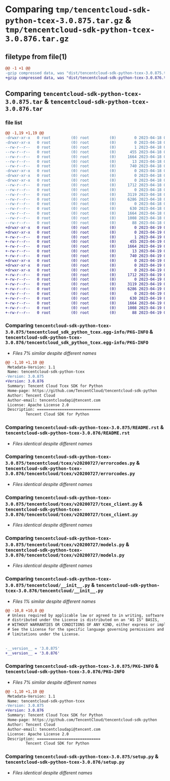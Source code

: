 # Comparing `tmp/tencentcloud-sdk-python-tcex-3.0.875.tar.gz` & `tmp/tencentcloud-sdk-python-tcex-3.0.876.tar.gz`

## filetype from file(1)

```diff
@@ -1 +1 @@
-gzip compressed data, was "dist/tencentcloud-sdk-python-tcex-3.0.875.tar", last modified: Tue Apr 18 00:57:21 2023, max compression
+gzip compressed data, was "dist/tencentcloud-sdk-python-tcex-3.0.876.tar", last modified: Wed Apr 19 00:38:38 2023, max compression
```

## Comparing `tencentcloud-sdk-python-tcex-3.0.875.tar` & `tencentcloud-sdk-python-tcex-3.0.876.tar`

### file list

```diff
@@ -1,19 +1,19 @@
-drwxr-xr-x   0 root         (0) root         (0)        0 2023-04-18 00:57:21.000000 tencentcloud-sdk-python-tcex-3.0.875/
-drwxr-xr-x   0 root         (0) root         (0)        0 2023-04-18 00:57:21.000000 tencentcloud-sdk-python-tcex-3.0.875/tencentcloud_sdk_python_tcex.egg-info/
--rw-r--r--   0 root         (0) root         (0)        1 2023-04-18 00:57:21.000000 tencentcloud-sdk-python-tcex-3.0.875/tencentcloud_sdk_python_tcex.egg-info/dependency_links.txt
--rw-r--r--   0 root         (0) root         (0)      455 2023-04-18 00:57:21.000000 tencentcloud-sdk-python-tcex-3.0.875/tencentcloud_sdk_python_tcex.egg-info/SOURCES.txt
--rw-r--r--   0 root         (0) root         (0)     1664 2023-04-18 00:57:21.000000 tencentcloud-sdk-python-tcex-3.0.875/tencentcloud_sdk_python_tcex.egg-info/PKG-INFO
--rw-r--r--   0 root         (0) root         (0)       13 2023-04-18 00:57:21.000000 tencentcloud-sdk-python-tcex-3.0.875/tencentcloud_sdk_python_tcex.egg-info/top_level.txt
--rw-r--r--   0 root         (0) root         (0)      740 2023-04-18 00:57:21.000000 tencentcloud-sdk-python-tcex-3.0.875/README.rst
-drwxr-xr-x   0 root         (0) root         (0)        0 2023-04-18 00:57:21.000000 tencentcloud-sdk-python-tcex-3.0.875/tencentcloud/
-drwxr-xr-x   0 root         (0) root         (0)        0 2023-04-18 00:57:21.000000 tencentcloud-sdk-python-tcex-3.0.875/tencentcloud/tcex/
-drwxr-xr-x   0 root         (0) root         (0)        0 2023-04-18 00:57:21.000000 tencentcloud-sdk-python-tcex-3.0.875/tencentcloud/tcex/v20200727/
--rw-r--r--   0 root         (0) root         (0)     1712 2023-04-18 00:57:21.000000 tencentcloud-sdk-python-tcex-3.0.875/tencentcloud/tcex/v20200727/errorcodes.py
--rw-r--r--   0 root         (0) root         (0)        0 2023-04-18 00:57:21.000000 tencentcloud-sdk-python-tcex-3.0.875/tencentcloud/tcex/v20200727/__init__.py
--rw-r--r--   0 root         (0) root         (0)     3119 2023-04-18 00:57:21.000000 tencentcloud-sdk-python-tcex-3.0.875/tencentcloud/tcex/v20200727/tcex_client.py
--rw-r--r--   0 root         (0) root         (0)     6286 2023-04-18 00:57:21.000000 tencentcloud-sdk-python-tcex-3.0.875/tencentcloud/tcex/v20200727/models.py
--rw-r--r--   0 root         (0) root         (0)        0 2023-04-18 00:57:21.000000 tencentcloud-sdk-python-tcex-3.0.875/tencentcloud/tcex/__init__.py
--rw-r--r--   0 root         (0) root         (0)      630 2023-04-18 00:57:21.000000 tencentcloud-sdk-python-tcex-3.0.875/tencentcloud/__init__.py
--rw-r--r--   0 root         (0) root         (0)     1664 2023-04-18 00:57:21.000000 tencentcloud-sdk-python-tcex-3.0.875/PKG-INFO
--rw-r--r--   0 root         (0) root         (0)     1008 2023-04-18 00:57:21.000000 tencentcloud-sdk-python-tcex-3.0.875/setup.py
--rw-r--r--   0 root         (0) root         (0)       88 2023-04-18 00:57:21.000000 tencentcloud-sdk-python-tcex-3.0.875/setup.cfg
+drwxr-xr-x   0 root         (0) root         (0)        0 2023-04-19 00:38:38.000000 tencentcloud-sdk-python-tcex-3.0.876/
+drwxr-xr-x   0 root         (0) root         (0)        0 2023-04-19 00:38:38.000000 tencentcloud-sdk-python-tcex-3.0.876/tencentcloud_sdk_python_tcex.egg-info/
+-rw-r--r--   0 root         (0) root         (0)        1 2023-04-19 00:38:38.000000 tencentcloud-sdk-python-tcex-3.0.876/tencentcloud_sdk_python_tcex.egg-info/dependency_links.txt
+-rw-r--r--   0 root         (0) root         (0)      455 2023-04-19 00:38:38.000000 tencentcloud-sdk-python-tcex-3.0.876/tencentcloud_sdk_python_tcex.egg-info/SOURCES.txt
+-rw-r--r--   0 root         (0) root         (0)     1664 2023-04-19 00:38:38.000000 tencentcloud-sdk-python-tcex-3.0.876/tencentcloud_sdk_python_tcex.egg-info/PKG-INFO
+-rw-r--r--   0 root         (0) root         (0)       13 2023-04-19 00:38:38.000000 tencentcloud-sdk-python-tcex-3.0.876/tencentcloud_sdk_python_tcex.egg-info/top_level.txt
+-rw-r--r--   0 root         (0) root         (0)      740 2023-04-19 00:38:38.000000 tencentcloud-sdk-python-tcex-3.0.876/README.rst
+drwxr-xr-x   0 root         (0) root         (0)        0 2023-04-19 00:38:38.000000 tencentcloud-sdk-python-tcex-3.0.876/tencentcloud/
+drwxr-xr-x   0 root         (0) root         (0)        0 2023-04-19 00:38:38.000000 tencentcloud-sdk-python-tcex-3.0.876/tencentcloud/tcex/
+drwxr-xr-x   0 root         (0) root         (0)        0 2023-04-19 00:38:38.000000 tencentcloud-sdk-python-tcex-3.0.876/tencentcloud/tcex/v20200727/
+-rw-r--r--   0 root         (0) root         (0)     1712 2023-04-19 00:38:38.000000 tencentcloud-sdk-python-tcex-3.0.876/tencentcloud/tcex/v20200727/errorcodes.py
+-rw-r--r--   0 root         (0) root         (0)        0 2023-04-19 00:38:38.000000 tencentcloud-sdk-python-tcex-3.0.876/tencentcloud/tcex/v20200727/__init__.py
+-rw-r--r--   0 root         (0) root         (0)     3119 2023-04-19 00:38:38.000000 tencentcloud-sdk-python-tcex-3.0.876/tencentcloud/tcex/v20200727/tcex_client.py
+-rw-r--r--   0 root         (0) root         (0)     6286 2023-04-19 00:38:38.000000 tencentcloud-sdk-python-tcex-3.0.876/tencentcloud/tcex/v20200727/models.py
+-rw-r--r--   0 root         (0) root         (0)        0 2023-04-19 00:38:38.000000 tencentcloud-sdk-python-tcex-3.0.876/tencentcloud/tcex/__init__.py
+-rw-r--r--   0 root         (0) root         (0)      630 2023-04-19 00:38:38.000000 tencentcloud-sdk-python-tcex-3.0.876/tencentcloud/__init__.py
+-rw-r--r--   0 root         (0) root         (0)     1664 2023-04-19 00:38:38.000000 tencentcloud-sdk-python-tcex-3.0.876/PKG-INFO
+-rw-r--r--   0 root         (0) root         (0)     1008 2023-04-19 00:38:38.000000 tencentcloud-sdk-python-tcex-3.0.876/setup.py
+-rw-r--r--   0 root         (0) root         (0)       88 2023-04-19 00:38:38.000000 tencentcloud-sdk-python-tcex-3.0.876/setup.cfg
```

### Comparing `tencentcloud-sdk-python-tcex-3.0.875/tencentcloud_sdk_python_tcex.egg-info/PKG-INFO` & `tencentcloud-sdk-python-tcex-3.0.876/tencentcloud_sdk_python_tcex.egg-info/PKG-INFO`

 * *Files 7% similar despite different names*

```diff
@@ -1,10 +1,10 @@
 Metadata-Version: 1.1
 Name: tencentcloud-sdk-python-tcex
-Version: 3.0.875
+Version: 3.0.876
 Summary: Tencent Cloud Tcex SDK for Python
 Home-page: https://github.com/TencentCloud/tencentcloud-sdk-python
 Author: Tencent Cloud
 Author-email: tencentcloudapi@tencent.com
 License: Apache License 2.0
 Description: ============================
         Tencent Cloud SDK for Python
```

### Comparing `tencentcloud-sdk-python-tcex-3.0.875/README.rst` & `tencentcloud-sdk-python-tcex-3.0.876/README.rst`

 * *Files identical despite different names*

### Comparing `tencentcloud-sdk-python-tcex-3.0.875/tencentcloud/tcex/v20200727/errorcodes.py` & `tencentcloud-sdk-python-tcex-3.0.876/tencentcloud/tcex/v20200727/errorcodes.py`

 * *Files identical despite different names*

### Comparing `tencentcloud-sdk-python-tcex-3.0.875/tencentcloud/tcex/v20200727/tcex_client.py` & `tencentcloud-sdk-python-tcex-3.0.876/tencentcloud/tcex/v20200727/tcex_client.py`

 * *Files identical despite different names*

### Comparing `tencentcloud-sdk-python-tcex-3.0.875/tencentcloud/tcex/v20200727/models.py` & `tencentcloud-sdk-python-tcex-3.0.876/tencentcloud/tcex/v20200727/models.py`

 * *Files identical despite different names*

### Comparing `tencentcloud-sdk-python-tcex-3.0.875/tencentcloud/__init__.py` & `tencentcloud-sdk-python-tcex-3.0.876/tencentcloud/__init__.py`

 * *Files 1% similar despite different names*

```diff
@@ -10,8 +10,8 @@
 # Unless required by applicable law or agreed to in writing, software
 # distributed under the License is distributed on an "AS IS" BASIS,
 # WITHOUT WARRANTIES OR CONDITIONS OF ANY KIND, either express or implied.
 # See the License for the specific language governing permissions and
 # limitations under the License.
 
 
-__version__ = '3.0.875'
+__version__ = '3.0.876'
```

### Comparing `tencentcloud-sdk-python-tcex-3.0.875/PKG-INFO` & `tencentcloud-sdk-python-tcex-3.0.876/PKG-INFO`

 * *Files 7% similar despite different names*

```diff
@@ -1,10 +1,10 @@
 Metadata-Version: 1.1
 Name: tencentcloud-sdk-python-tcex
-Version: 3.0.875
+Version: 3.0.876
 Summary: Tencent Cloud Tcex SDK for Python
 Home-page: https://github.com/TencentCloud/tencentcloud-sdk-python
 Author: Tencent Cloud
 Author-email: tencentcloudapi@tencent.com
 License: Apache License 2.0
 Description: ============================
         Tencent Cloud SDK for Python
```

### Comparing `tencentcloud-sdk-python-tcex-3.0.875/setup.py` & `tencentcloud-sdk-python-tcex-3.0.876/setup.py`

 * *Files identical despite different names*


